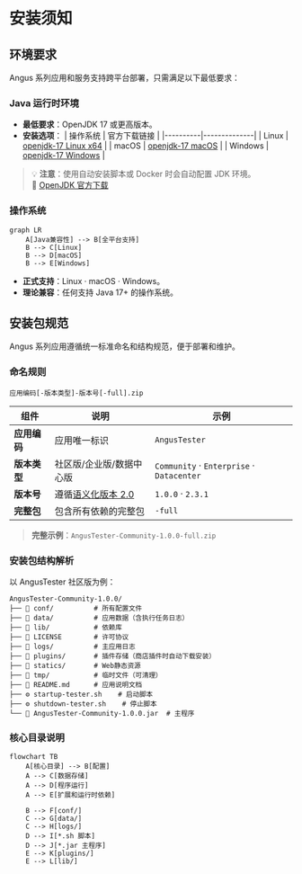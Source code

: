 # 安装须知

## 环境要求

Angus 系列应用和服务支持跨平台部署，只需满足以下最低要求：

### Java 运行时环境

- **最低要求**：OpenJDK 17 或更高版本。
- **安装选项**：
  | 操作系统 | 官方下载链接 |
  |----------|--------------|
  | Linux | [openjdk-17 Linux x64](https://download.java.net/java/GA/jdk17.0.2/dfd4a8d0985749f896bed50d7138ee7f/8/GPL/openjdk-17.0.2_linux-x64_bin.tar.gz) |
  | macOS | [openjdk-17 macOS](https://download.java.net/java/GA/jdk17.0.2/dfd4a8d0985749f896bed50d7138ee7f/8/GPL/openjdk-17.0.2_macos-x64_bin.tar.gz) |
  | Windows | [openjdk-17 Windows](https://download.java.net/java/GA/jdk17.0.2/dfd4a8d0985749f896bed50d7138ee7f/8/GPL/openjdk-17.0.2_windows-x64_bin.zip) |

> 💡 **注意**：使用自动安装脚本或 Docker 时会自动配置 JDK 环境。  
> 🔗 [OpenJDK 官方下载](https://jdk.java.net/archive/)

### 操作系统
```mermaid
graph LR
    A[Java兼容性] --> B[全平台支持]
    B --> C[Linux]
    B --> D[macOS]
    B --> E[Windows]
```

- **正式支持**：Linux · macOS · Windows。
- **理论兼容**：任何支持 Java 17+ 的操作系统。

## 安装包规范

Angus 系列应用遵循统一标准命名和结构规范，便于部署和维护。

### 命名规则
```
应用编码[-版本类型]-版本号[-full].zip
```

| 组件 | 说明 | 示例 |
|------|------|------|
| **应用编码** | 应用唯一标识 | `AngusTester` |
| **版本类型** | 社区版/企业版/数据中心版 | `Community` · `Enterprise` · `Datacenter` |
| **版本号** | 遵循[语义化版本 2.0](https://semver.org/lang/zh-CN/) | `1.0.0` · `2.3.1` |
| **完整包** | 包含所有依赖的完整包 | `-full` |

> **完整示例**：`AngusTester-Community-1.0.0-full.zip`

### 安装包结构解析

以 AngusTester 社区版为例：

```tree
AngusTester-Community-1.0.0/
├── 📁 conf/          # 所有配置文件
├── 📁 data/          # 应用数据（含执行任务日志）
├── 📁 lib/           # 依赖库
├── 📄 LICENSE        # 许可协议
├── 📁 logs/          # 主应用日志
├── 📁 plugins/       # 插件存储（商店插件时自动下载安装）
├── 📁 statics/       # Web静态资源
├── 📁 tmp/           # 临时文件（可清理）
├── 📄 README.md      # 应用说明文档
├── ⚙️ startup-tester.sh    # 启动脚本
├── ⚙️ shutdown-tester.sh    # 停止脚本
└── 🧩 AngusTester-Community-1.0.0.jar  # 主程序
```

### 核心目录说明
```mermaid
flowchart TB
    A[核心目录] --> B[配置]
    A --> C[数据存储]
    A --> D[程序运行]
    A --> E[扩展和运行时依赖]
    
    B --> F[conf/]
    C --> G[data/]
    C --> H[logs/]
    D --> I[*.sh 脚本]
    D --> J[*.jar 主程序]
    E --> K[plugins/]
    E --> L[lib/]
```
